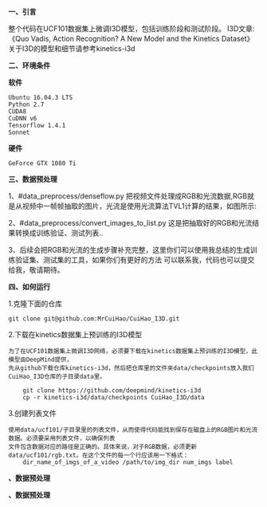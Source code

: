 **一、引言**

  整个代码在UCF101数据集上微调I3D模型，包括训练阶段和测试阶段。
I3D文章:《Quo Vadis, Action Recognition? A New Model and the Kinetics Dataset》
关于I3D的模型和细节请参考kinetics-i3d

**二、环境条件**

  **软件**
  
    Ubuntu 16.04.3 LTS
    Python 2.7
    CUDA8
    CuDNN v6
    Tensorflow 1.4.1
    Sonnet

  **硬件**
  
    GeForce GTX 1080 Ti
    
**三、数据预处理**

1、#data_preprocess/denseflow.py
把视频文件处理成RGB和光流数据,RGB就是从视频中一帧帧抽取的图片，光流是使用光流算法TVL1计算的结果，如图所示:

2、#data_preprocess/convert_images_to_list.py
这是把抽取好的RGB和光流结果转换成训练验证、测试列表..

3、后续会把RGB和光流的生成步骤补充完整，这里你们可以使用我总结的生成训练验证集、测试集的工具，如果你们有更好的方法
可以联系我，代码也可以提交给我，敬请期待。


**四、如何运行**

1.克隆下面的仓库

    git clone git@github.com:MrCuiHao/CuiHao_I3D.git

2.下载在kinetics数据集上预训练的I3D模型

    为了在UCF101数据集上微调I3D网络，必须要下载在kinetics数据集上预训练的I3D模型，此模型由DeepMind提供，
    先从github下载仓库kinetics-i3d，然后把仓库里的文件夹data/checkpoints放入我们CuiHao_I3D仓库的子目录data里。
    
        git clone https://github.com/deepmind/kinetics-i3d
        cp -r kinetics-i3d/data/checkpoints CuiHao_I3D/data
3.创建列表文件

    使用data/ucf101/子目录里的列表文件，从而使得代码能找到保存在磁盘上的RGB图片和光流数据。必须要采用列表文件，以确保列表
    文件包含数据对应的路径是正确的。具体来说，对于RGB数据，必须更新data/ucf101/rgb.txt。在这个文件的每一个行应该用一下格式：
        dir_name_of_imgs_of_a_video /path/to/img_dir num_imgs label

**、数据预处理**

**、数据预处理**


